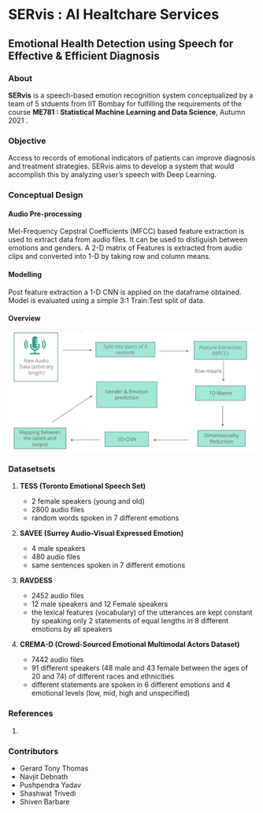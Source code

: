 # SERvis : AI Healtchare Services

## Emotional Health Detection using Speech for Effective & Efficient Diagnosis 

### About
**SERvis** is a speech-based emotion recognition system conceptualized by a team of 5 stduents from IIT Bombay for fulfilling the requirements of the course **ME781 : Statistical Machine Learning and Data Science**, Autumn 2021 . 

### Objective
Access to records of emotional indicators of patients can improve diagnosis and treatment strategies. SERvis aims to develop a system that would accomplish this
by analyzing user’s speech with Deep Learning.

### Conceptual Design

#### Audio Pre-processing
Mel-Frequency Cepstral Coefficients (MFCC) based feature extraction is used to extract data from audio files. It can be used to distiguish between emotions and genders. A 2-D matrix of Features is extracted from audio clips and converted into 1-D by taking row and column means.

#### Modelling
Post feature extraction a 1-D CNN is applied on the dataframe obtained. Model is evaluated using a simple 3:1 Train:Test split of data.

#### Overview
![Image here](concept.png)


### Datasetsets
1. **TESS (Toronto Emotional Speech Set)**  
   - 2 female speakers (young and old)
   - 2800 audio files
   - random words spoken in 7 different emotions

2. **SAVEE (Surrey Audio-Visual Expressed Emotion)**
   - 4 male speakers
   - 480 audio files
   - same sentences spoken in 7 different emotions

3. **RAVDESS**
   - 2452 audio files
   - 12 male speakers and 12 Female speakers
   - the lexical features (vocabulary) of the utterances are kept constant by speaking only 2 statements of equal lengths in 8 different emotions by all speakers

4. **CREMA-D (Crowd-Sourced Emotional Multimodal Actors Dataset)**
   - 7442 audio files
   - 91 different speakers (48 male and 43 female between the ages of 20 and 74) of different races and ethnicities
   - different statements are spoken in 6 different emotions and 4 emotional levels (low, mid, high and unspecified)
   
### References
1. 
### Contributors
* Gerard Tony Thomas
* Navjit Debnath
* Pushpendra Yadav
* Shashwat Trivedi
* Shiven Barbare

